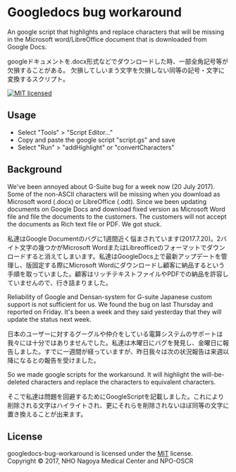 Googledocs bug workaround
=====
An google script that highlights and replace characters that will be missing in the Microsoft word/LibreOffice document that is downloaded from Google Docs.

googleドキュメントを.docx形式などでダウンロードした時、一部全角記号等が欠損することがある。
欠損してしいまう文字を欠損しない同等の記号・文字に変換するスクリプト。

[![MIT licensed][shield-license]](#)

Usage
-----
- Select "Tools" > "Script Editor..."
- Copy and paste the google script "script.gs" and save
- Select "Run" > "addHighlight" or "convertCharacters"

Background
-----
We've been annoyed about G-Suite bug for a week now (20 July 2017). Some of the non-ASCII characters will be missing when you download as Microsoft word (.docx) or LibreOffice (.odt). Since we been updating documents on Google Docs and download fixed version as Microsoft Word file and file the documents to the customers. The customers will not accept the documents as Rich text file or PDF. We got stuck.

私達はGoogle Documentのバグに1週間近く悩まされています(2017.7.20)。2バイト文字の幾つかがMicrosoft WordまたはLibreofficeのフォーマットでダウンロードすると消えてしまいます。私達はGoogleDocs上で最新アップデートを管理し、版固定する際にMicrosoft Wordにダウンロードし顧客に納品するという手順を取っていました。顧客はリッチテキストファイルやPDFでの納品を許容していませんので、行き詰まりました。

Reliability of Google and Densan-system for G-suite Japanese custom support is not sufficient for us. We found the bug on last Thursday and reported on Friday. It's been a week and they said yesterday that they will update the status next week.

日本のユーザーに対するグーグルや仲介をしている電算システムのサポートは我々には十分ではありませんでした。私達は木曜日にバグを発見し、金曜日に報告しました。すでに一週間が経っていますが、昨日我々は次の状況報告は来週以降になるとの報告を受けました。

So we made google scripts for the workaround. It will highlight the will-be-deleted characters and replace the characters to equivalent characters.

そこで私達は問題を回避するためにGoogleScriptを記載しました。これにより削除される文字はハイライトされ、更にそれらを削除されないほぼ同等の文字に置き換えることが出来ます。

License
-------
googledocs-bug-workaround is licensed under the [MIT](#) license.  
Copyright &copy; 2017, NHO Nagoya Medical Center and NPO-OSCR

[shield-license]: https://img.shields.io/badge/license-MIT-blue.svg
